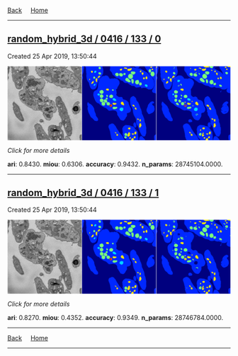 
[Back](..)&nbsp;&nbsp;&nbsp;&nbsp;&nbsp;[Home](https://leapmanlab.github.io/snapshots)

---

<div class="summary"><a href="0"><h2>random_hybrid_3d / 0416 / 133 / 0</h2></a><p>Created 25 Apr 2019, 13:50:44
</p><a href="0"><img src="0/media/summary.png" align="center"></a><p>
<i>Click for more details</i>
</p></div>

**ari**: 0.8430. **miou**: 0.6306. **accuracy**: 0.9432. **n_params**: 28745104.0000. 

---

<div class="summary"><a href="1"><h2>random_hybrid_3d / 0416 / 133 / 1</h2></a><p>Created 25 Apr 2019, 13:50:44
</p><a href="1"><img src="1/media/summary.png" align="center"></a><p>
<i>Click for more details</i>
</p></div>

**ari**: 0.8270. **miou**: 0.4352. **accuracy**: 0.9349. **n_params**: 28746784.0000. 

---

[Back](..)&nbsp;&nbsp;&nbsp;&nbsp;&nbsp;[Home](https://leapmanlab.github.io/snapshots)

---